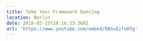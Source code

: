 ```yaml
---
title: Take Your Framework Dancing
location: Berlin
date: 2018-02-15T20:16:23.368Z
url: 'https://www.youtube.com/embed/0ASvEzfuH7g'
---
```


